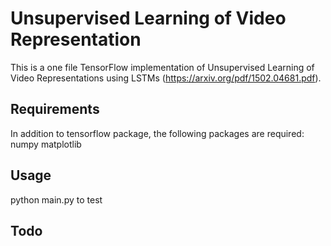 # Unsupervised Learning of Video Representation
This is a one file TensorFlow implementation of Unsupervised Learning of Video Representations using LSTMs (https://arxiv.org/pdf/1502.04681.pdf).

## Requirements 

In addition to tensorflow package, the following packages are required:  
numpy matplotlib


## Usage 
python main.py to test 


## Todo